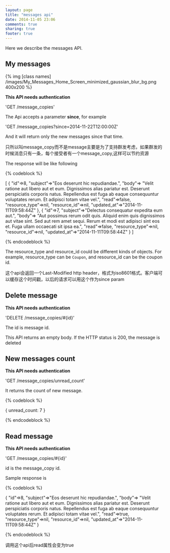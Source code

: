 ```yaml
---
layout: page
title: "messages api"
date: 2014-11-05 23:06
comments: true
sharing: true
footer: true
---
```


Here we describe the messages API.

## My messages

{% img [class names] /images/My_Messages_Home_Screen_minimized_gaussian_blur_bg.png 400x200 %}

**This API needs authentication**

'GET /message_copies'

The Api accepts a parameter **since**, for example

'GET /message_copies?since=2014-11-22T12:00:00Z'

And it will return only the new messages since that time.

只所以叫message_copy而不是message主要是为了支持群发考虑，如果群发的时候消息只有一条，每个接受者有一个message_copy,这样可以节约资源

The response will be like following

{% codeblock %}

[
  {
    "id"=>8,
    "subject"=>"Eos deserunt hic repudiandae.",
    "body"=>
     "Velit ratione aut libero aut et eum. Dignissimos alias pariatur est. Deserunt perspiciatis corporis natus. Repellendus est fuga ab eaque consequuntur voluptates rerum. Et adipisci totam vitae vel.",
    "read"=>false,
    "resource_type"=>nil,
    "resource_id"=>nil,
    "updated_at"=>"2014-11-11T09:58:44Z"
  },
  {
    "id"=>7,
    "subject"=>"Delectus consequatur expedita eum aut.",
    "body"=>
     "Aut possimus rerum odit quis. Aliquid enim quis dignissimos aut vitae sint. Sed aut rem amet sequi. Rerum et modi est adipisci sint eos et. Fuga ullam occaecati sit ipsa ea.",
    "read"=>false,
    "resource_type"=>nil,
    "resource_id"=>nil,
    "updated_at"=>"2014-11-11T09:58:44Z"
  }
]

{% endcodeblock %}

The resource_type and resource_id could be different kinds of objects. For example, resource_type can be `Coupon`, and resource_id can be the coupon id.

这个api会返回一个Last-Modified http header，格式为iso8601格式。客户端可以缓存这个时间戳，以后的请求可以用这个作为since param

## Delete message


**This API needs authentication**

'DELETE /message_copies/#{id}'

The id is message id.

This API returns an empty body. If the HTTP status is 200, the message is deleted

## New messages count

**This API needs authentication**

'GET /message_copies/unread_count'

It returns the count of new message.

{% codeblock %}

{
  unread_count: 7
}

{% endcodeblock %}

## Read message

**This API needs authentication**

'GET /message_copies/#{id}'

id is the message_copy id.

Sample response is


{% codeblock %}


{
  "id"=>8,
  "subject"=>"Eos deserunt hic repudiandae.",
  "body"=>
   "Velit ratione aut libero aut et eum. Dignissimos alias pariatur est. Deserunt perspiciatis corporis natus. Repellendus est fuga ab eaque consequuntur voluptates rerum. Et adipisci totam vitae vel.",
  "read"=>true,
  "resource_type"=>nil,
  "resource_id"=>nil,
  "updated_at"=>"2014-11-11T09:58:44Z"
}

{% endcodeblock %}

调用这个api后read属性会变为true


